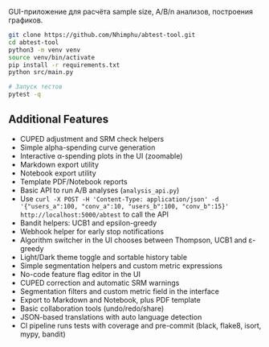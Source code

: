 GUI-приложение для расчёта sample size, A/B/n анализов, построения графиков.

```bash
git clone https://github.com/Nhimphu/abtest-tool.git
cd abtest-tool
python3 -m venv venv
source venv/bin/activate
pip install -r requirements.txt
python src/main.py

# Запуск тестов
pytest -q
```

## Additional Features

- CUPED adjustment and SRM check helpers
- Simple alpha-spending curve generation
- Interactive α-spending plots in the UI (zoomable)
- Markdown export utility
- Notebook export utility
- Template PDF/Notebook reports
- Basic API to run A/B analyses (`analysis_api.py`)
- Use `curl -X POST -H 'Content-Type: application/json' -d '{"users_a":100, "conv_a":10, "users_b":100, "conv_b":15}' http://localhost:5000/abtest` to call the API
- Bandit helpers: UCB1 and epsilon-greedy
- Webhook helper for early stop notifications
- Algorithm switcher in the UI chooses between Thompson, UCB1 and ε-greedy
- Light/Dark theme toggle and sortable history table
- Simple segmentation helpers and custom metric expressions
- No-code feature flag editor in the UI
- CUPED correction and automatic SRM warnings
- Segmentation filters and custom metric field in the interface
- Export to Markdown and Notebook, plus PDF template
- Basic collaboration tools (undo/redo/share)
- JSON-based translations with auto language detection
- CI pipeline runs tests with coverage and pre-commit (black, flake8, isort, mypy, bandit)

